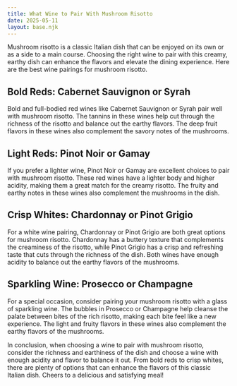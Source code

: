 ```yaml
---
title: What Wine to Pair With Mushroom Risotto
date: 2025-05-11
layout: base.njk
---
```


Mushroom risotto is a classic Italian dish that can be enjoyed on its own or as a side to a main course. Choosing the right wine to pair with this creamy, earthy dish can enhance the flavors and elevate the dining experience. Here are the best wine pairings for mushroom risotto.

## Bold Reds: Cabernet Sauvignon or Syrah
Bold and full-bodied red wines like Cabernet Sauvignon or Syrah pair well with mushroom risotto. The tannins in these wines help cut through the richness of the risotto and balance out the earthy flavors. The deep fruit flavors in these wines also complement the savory notes of the mushrooms.

## Light Reds: Pinot Noir or Gamay
If you prefer a lighter wine, Pinot Noir or Gamay are excellent choices to pair with mushroom risotto. These red wines have a lighter body and higher acidity, making them a great match for the creamy risotto. The fruity and earthy notes in these wines also complement the mushrooms in the dish.

## Crisp Whites: Chardonnay or Pinot Grigio
For a white wine pairing, Chardonnay or Pinot Grigio are both great options for mushroom risotto. Chardonnay has a buttery texture that complements the creaminess of the risotto, while Pinot Grigio has a crisp and refreshing taste that cuts through the richness of the dish. Both wines have enough acidity to balance out the earthy flavors of the mushrooms.

## Sparkling Wine: Prosecco or Champagne
For a special occasion, consider pairing your mushroom risotto with a glass of sparkling wine. The bubbles in Prosecco or Champagne help cleanse the palate between bites of the rich risotto, making each bite feel like a new experience. The light and fruity flavors in these wines also complement the earthy flavors of the mushrooms.

In conclusion, when choosing a wine to pair with mushroom risotto, consider the richness and earthiness of the dish and choose a wine with enough acidity and flavor to balance it out. From bold reds to crisp whites, there are plenty of options that can enhance the flavors of this classic Italian dish. Cheers to a delicious and satisfying meal!